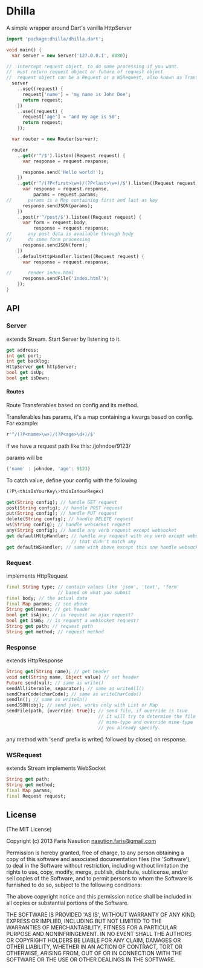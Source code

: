 
# Dhilla

A simple wrapper around Dart's vanilla HttpServer

```dart
import 'package:dhilla/dhilla.dart';

void main() {
  var server = new Server('127.0.0.1', 8080);

//  intercept request object, to do some processing if you want.
//  must return request object or future of request object
//  request object can be a Request or a WSRequest, also known as Transferables
  server
    ..use((request) {
      request['name'] = 'my name is John Doe';
      return request;
    })
    ..use((request) {
      request['age'] = 'and my age is 50';
      return request;
    });

  var router = new Router(server);

  router
    ..get(r'^/$').listen((Request request) {
      var response = request.response;

      response.send('Hello world!');
    })
    ..get(r'^/(?P<first>\w+)/(?P<last>\w+)/$').listen((Request request) {
      var response = request.response,
          params = request.params;
//      params is a Map containing first and last as key
      response.sendJSON(params);
    })
    ..post(r'^/post/$').listen((Request request) {
      var form = request.body,
          response = request.response;
//      any post data is available through body
//      do some form processing
      response.sendJSON(form);
    })
    ..defaultHttpHandler.listen((Request request) {
      var response = request.response;

//      render index.html
      response.sendFile('index.html');
    });
}
```

## API

### Server
extends Stream.
Start Server by listening to it.
```dart
get address;
int get port;
int get backlog;
HttpServer get httpServer;
bool get isUp;
bool get isDown;
```

#### Routes
Route Transferables based on config and its method.

Transferables has params, it's a map containing a kwargs based on config.
For example: 
```dart
r'^/(?P<name>\w+)/(?P<age>\d+)/$'
```
if we have a request path like
this: /johndoe/9123/

params will be 
```dart
{'name' : johndoe, 'age': 9123}
```
To catch value, define your config with the following
```dart
(?P\<thisIsYourKey\>thisIsYourRegex)
 ```
 
```dart
get(String config); // handle GET request
post(String config); // handle POST request
put(String config); // handle PUT request
delete(String config); // handle DELETE request
ws(String config); // handle websocket request
any(String config); // handle any verb request except websocket
get defaultHttpHandler; // handle any request with any verb except websocket
                        // that didn't match any
get defaultWSHandler; // same with above except this one handle websocket
```

### Request
implements HttpRequest

```dart
final String type; // contain values like 'json', 'text', 'form'
                   // based on what you submit
final body; // the actual data
final Map params; // see above                   
String get(name); // get header
bool get isAjax; // is request an ajax request?
bool get isWS; // is request a websocket request?
String get path; // request path
String get method; // request method
```

### Response
extends HttpResponse
```dart
String get(String name); // get header
void set(String name, Object value) // set header
Future send(val); // same as write() 
sendAll(iterable, separator); // same as writeAll()
sendCharCode(charCode); // same as writeCharCode()
sendln(); // same as writeln()
sendJSON(obj); // send json, works only with List or Map
sendFile(path, {override: true}); // send file, if override is true 
                                  // it will try to determine the file
                                  // mime-type and override mime-type
                                  // you already specify. 
```

any method with 'send' prefix is write() followed by close() on response. 

### WSRequest
extends Stream implements WebSocket
```dart
String get path;
String get method;
final Map params;
final Request request;
```

## License
(The MIT License)

Copyright (c) 2013 Faris Nasution <nasution.faris@gmail.com>

Permission is hereby granted, free of charge, to any person obtaining
a copy of this software and associated documentation files (the
'Software'), to deal in the Software without restriction, including
without limitation the rights to use, copy, modify, merge, publish,
distribute, sublicense, and/or sell copies of the Software, and to
permit persons to whom the Software is furnished to do so, subject to
the following conditions:

The above copyright notice and this permission notice shall be
included in all copies or substantial portions of the Software.

THE SOFTWARE IS PROVIDED 'AS IS', WITHOUT WARRANTY OF ANY KIND,
EXPRESS OR IMPLIED, INCLUDING BUT NOT LIMITED TO THE WARRANTIES OF
MERCHANTABILITY, FITNESS FOR A PARTICULAR PURPOSE AND NONINFRINGEMENT.
IN NO EVENT SHALL THE AUTHORS OR COPYRIGHT HOLDERS BE LIABLE FOR ANY
CLAIM, DAMAGES OR OTHER LIABILITY, WHETHER IN AN ACTION OF CONTRACT,
TORT OR OTHERWISE, ARISING FROM, OUT OF OR IN CONNECTION WITH THE
SOFTWARE OR THE USE OR OTHER DEALINGS IN THE SOFTWARE.